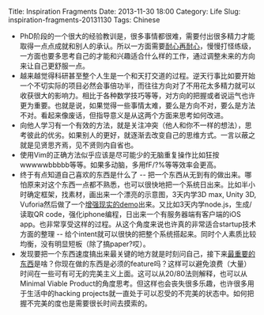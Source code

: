 Title: Inspiration Fragments
Date: 2013-11-30 18:00
Category: Life
Slug: inspiration-fragments-20131130
Tags: Chinese

* PhD阶段的一个很大的经验教训是，很多事情都很难，需要付出很多精力才能取得一点点成就和别人的承认。所以一方面需要[耐心再耐心](/man-man-lai-bi-jiao-kuai.html)，慢慢打怪练级，一方面也要多思考自己的才能和兴趣适合什么样的工作，通过调整未来的方向来让自己更舒服一点。
* 越来越觉得科研甚至整个人生是一个和天打交道的过程。逆天行事比如要开始一个不切实际的项目必然会事倍功半，而往往方向对了不用花太多精力就可以收获很大的影响力。相比于各种数学技巧等等，对方向的把握或者说运气也许更为重要。也就是说，如果觉得一些事情太难，要么是方向不对，要么是方法不对。看起来像废话，但指导意义是从这两个方面来思考如何改进。
* 向他人学习有一个有效的方法，就是关注冲突（他人和你不一样的想法），思考彼此的优劣。如果别人的更好，就逐渐去改变自己的思维方式。一言以蔽之就是见贤思齐焉，见不贤则内自省也。
* 使用Vim的正确方法似乎应该是尽可能少的无脑重复操作比如狂按wwwwwbbbbb等等。如果多动脑，多用fF/?%等等效率会更高。
* 终于有点知道自己喜欢的东西是什么了 -- 把一个东西从无到有的做出来。哪怕原来对这个东西一点都不熟悉，也可以很快地把一个系统日出来。比如半小时确定框架，找素材，画出来一个漂亮的示意图，3天内学3D max, Unity 3D, Vuforia然后做了一个[增强现实的demo](http://www.youtube.com/watch?v=bvOG0S_sVUU)出来。又比如3天内学node.js，生成/读取QR code，强化iphone编程，日出来一个有服务器端有客户端的iOS app。也非常享受这样的过程。从这个角度来说也许真的非常适合startup技术方面的整理 -- 给个intent就可以很快的把整个系统搭起来。同时个人素质比较均衡，没有明显短板（除了搞paper?哎）。
* 发现要把一个东西速度搞出来最关键的地方就是时刻问自己，接下来[最重要的东西](/correctness-is-meaningless.html)是啥？你现在做的东西是必须的feature吗？这样可以避免浪费（大量）时间在一些可有可无的完美主义上面。这可以从20/80法则解释，也可以从Minimal Viable Product的角度思考。但这样也会丧失很多乐趣，也许很多用于生活中的hacking projects就一直处于可以忍受的不完美的状态中。如何把握不完美的度也是需要很长时间去摸索的。